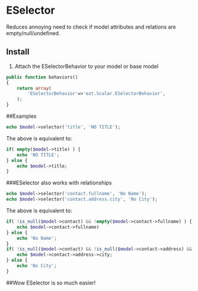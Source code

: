 # ESelector
Reduces annoying need to check if model attributes and relations are empty/null/undefined.

## Install

1. Attach the ESelectorBehavior to your model or base model

```php
public function behaviors()
{
	return array(
		'ESelectorBehavior'=>'ext.Scalar.ESelectorBehavior',
	);
}
```

##Examples

```php
echo $model->selector('title', 'NO TITLE'); 
```
The above is equivalent to:
```php
if( empty($model->title) ) {
	echo 'NO TITLE';
} else {
	echo $model->title;
}
```

###ESelector also works with relationships
```php
echo $model->selector('contact.fullname', 'No Name');
echo $model->selector('contact.address.city', 'No City');
```

The above is equivalent to:
```php
if( !is_null($model->contact) && !empty($model->contact->fullname) ) {
	echo $model->contact->fullname)
} else {
	echo 'No Name';
}
if( !is_null($model->contact) && !is_null($model->contact->address) && !empty($model->contact->address->city) ) {
	echo $model->contact->address->city;
} else {
	echo 'No City';
}
```

##Wow ESelector is so much easier!
